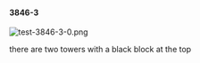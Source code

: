 #### 3846-3
![test-3846-3-0.png](https://github.com/lil-lab/nlvr/raw/master/nlvr/test/images/0/test-3846-3-0.png "test-3846-3-0.png")

there are two towers with a black block at the top